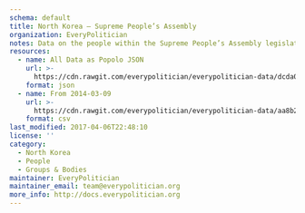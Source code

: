 ```yaml
---
schema: default
title: North Korea — Supreme People’s Assembly
organization: EveryPolitician
notes: Data on the people within the Supreme People’s Assembly legislature of North Korea.
resources:
  - name: All Data as Popolo JSON
    url: >-
      https://cdn.rawgit.com/everypolitician/everypolitician-data/dcda0dfa84b7fcaf5759576c468ebe7e7c6b4281/data/North_Korea/National_Assembly/ep-popolo-v1.0.json
    format: json
  - name: From 2014-03-09
    url: >-
      https://cdn.rawgit.com/everypolitician/everypolitician-data/aa8b2a095468f734c08f2c9296a7302507b1f622/data/North_Korea/National_Assembly/term-13.csv
    format: csv
last_modified: 2017-04-06T22:48:10
license: ''
category:
  - North Korea
  - People
  - Groups & Bodies
maintainer: EveryPolitician
maintainer_email: team@everypolitician.org
more_info: http://docs.everypolitician.org
---
```

